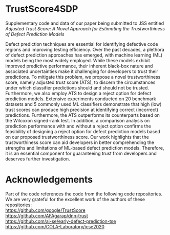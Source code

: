 # TrustScore4SDP
Supplementary code and data of our paper being submitted to JSS entitled *Adjusted Trust Score: A Novel Approach for Estimating the Trustworthiness of Defect Prediction Models*

Defect prediction techniques are essential for identifying defective code regions and improving testing efficiency. Over the past decades, a plethora of defect prediction approaches has emerged, with machine learning (ML) models being the most widely employed. While these models exhibit improved predictive performance, their inherent black-box nature and associated uncertainties make it challenging for developers to trust their predictions. To mitigate this problem, we propose a novel trustworthiness score, namely adjusted trust score (ATS), to discern the circumstances under which classifier predictions should and should not be trusted. Furthermore, we also employ ATS to design a reject option for defect prediction models. Extensive experiments conducted on 20 benchmark datasets and 5 commonly used ML classifiers demonstrate that high (low) trust scores can produce high precision at identifying correct (incorrect) predictions. Furthermore, the ATS outperforms its counterparts based on the Wilcoxon signed-rank test. In addition, a comparison analysis on prediction performance with and without a reject option confirms the feasibility of designing a reject option for defect prediction models based on our proposed trustworthiness score. Our work highlights that the trustworthiness score can aid developers in better comprehending the strengths and limitations of ML-based defect prediction models. Therefore, it is an essential component for guaranteeing trust from developers and deserves further investigation.

# Acknowledgements
Part of the code references the code from the following code repositories. We are very grateful for the excellent work of the authors of these repositories:  
https://github.com/google/TrustScore  
https://github.com/AFAgarap/dnn-trust  
https://github.com/ai-se/early-defect-prediction-tse  
https://github.com/COLA-Laboratory/icse2020  
